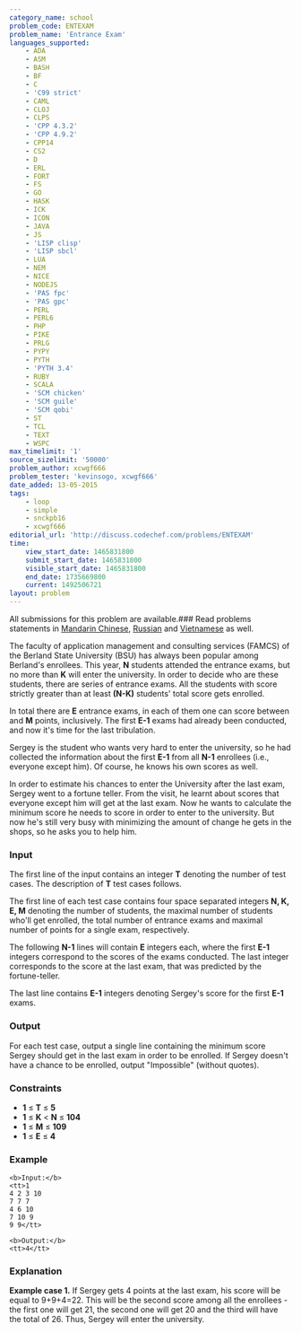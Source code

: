 ```yaml
---
category_name: school
problem_code: ENTEXAM
problem_name: 'Entrance Exam'
languages_supported:
    - ADA
    - ASM
    - BASH
    - BF
    - C
    - 'C99 strict'
    - CAML
    - CLOJ
    - CLPS
    - 'CPP 4.3.2'
    - 'CPP 4.9.2'
    - CPP14
    - CS2
    - D
    - ERL
    - FORT
    - FS
    - GO
    - HASK
    - ICK
    - ICON
    - JAVA
    - JS
    - 'LISP clisp'
    - 'LISP sbcl'
    - LUA
    - NEM
    - NICE
    - NODEJS
    - 'PAS fpc'
    - 'PAS gpc'
    - PERL
    - PERL6
    - PHP
    - PIKE
    - PRLG
    - PYPY
    - PYTH
    - 'PYTH 3.4'
    - RUBY
    - SCALA
    - 'SCM chicken'
    - 'SCM guile'
    - 'SCM qobi'
    - ST
    - TCL
    - TEXT
    - WSPC
max_timelimit: '1'
source_sizelimit: '50000'
problem_author: xcwgf666
problem_tester: 'kevinsogo, xcwgf666'
date_added: 13-05-2015
tags:
    - loop
    - simple
    - snckpb16
    - xcwgf666
editorial_url: 'http://discuss.codechef.com/problems/ENTEXAM'
time:
    view_start_date: 1465831800
    submit_start_date: 1465831800
    visible_start_date: 1465831800
    end_date: 1735669800
    current: 1492506721
layout: problem
---
```

All submissions for this problem are available.###  Read problems statements in [Mandarin Chinese](http://www.codechef.com/download/translated/SNCKPB16/mandarin/ENTEXAM.pdf), [Russian](http://www.codechef.com/download/translated/SNCKPB16/russian/ENTEXAM.pdf) and [Vietnamese](http://www.codechef.com/download/translated/SNCKPB16/vietnamese/ENTEXAM.pdf) as well.

The faculty of application management and consulting services (FAMCS) of the Berland State University (BSU) has always been popular among Berland's enrollees. This year, **N** students attended the entrance exams, but no more than **K** will enter the university. In order to decide who are these students, there are series of entrance exams. All the students with score strictly greater than at least **(N-K)** students' total score gets enrolled.

In total there are **E** entrance exams, in each of them one can score between  and **M** points, inclusively. The first **E-1** exams had already been conducted, and now it's time for the last tribulation.

Sergey is the student who wants very hard to enter the university, so he had collected the information about the first **E-1** from all **N-1** enrollees (i.e., everyone except him). Of course, he knows his own scores as well.

In order to estimate his chances to enter the University after the last exam, Sergey went to a fortune teller. From the visit, he learnt about scores that everyone except him will get at the last exam. Now he wants to calculate the minimum score he needs to score in order to enter to the university. But now he's still very busy with minimizing the amount of change he gets in the shops, so he asks you to help him.

### Input

The first line of the input contains an integer **T** denoting the number of test cases. The description of **T** test cases follows.

The first line of each test case contains four space separated integers **N, K, E, M** denoting the number of students, the maximal number of students who'll get enrolled, the total number of entrance exams and maximal number of points for a single exam, respectively.

The following **N-1** lines will contain **E** integers each, where the first **E-1** integers correspond to the scores of the exams conducted. The last integer corresponds to the score at the last exam, that was predicted by the fortune-teller.

The last line contains **E-1** integers denoting Sergey's score for the first **E-1** exams.

### Output

For each test case, output a single line containing the minimum score Sergey should get in the last exam in order to be enrolled. If Sergey doesn't have a chance to be enrolled, output "Impossible" (without quotes).

### Constraints

- **1** ≤ **T** ≤ **5**
- **1** ≤ **K** < **N** ≤ **104**
- **1** ≤ **M** ≤ **109**
- **1** ≤ **E** ≤ **4**

### Example

```
<b>Input:</b>
<tt>1
4 2 3 10
7 7 7
4 6 10
7 10 9
9 9</tt>

<b>Output:</b>
<tt>4</tt>

```
### Explanation

**Example case 1.** If Sergey gets 4 points at the last exam, his score will be equal to 9+9+4=22. This will be the second score among all the enrollees - the first one will get 21, the second one will get 20 and the third will have the total of 26. Thus, Sergey will enter the university.